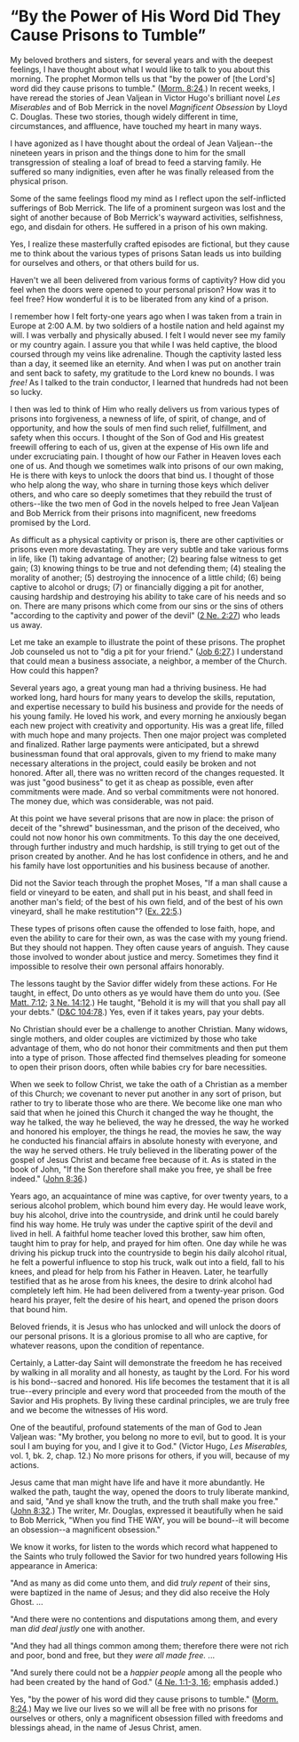 # “By the Power of His Word Did They Cause Prisons to Tumble”

My beloved brothers and sisters, for several years and with the deepest
feelings, I have thought about what I would like to talk to you about this
morning. The prophet Mormon tells us that "by the power of [the Lord's] word
did they cause prisons to tumble." ([Morm.
8:24](https://www.lds.org/scriptures/bofm/morm/8.24?lang=eng#23).) In recent
weeks, I have reread the stories of Jean Valjean in Victor Hugo's brilliant
novel _Les Miserables_ and of Bob Merrick in the novel _Magnificent Obsession_
by Lloyd C. Douglas. These two stories, though widely different in time,
circumstances, and affluence, have touched my heart in many ways.

I have agonized as I have thought about the ordeal of Jean Valjean--the
nineteen years in prison and the things done to him for the small
transgression of stealing a loaf of bread to feed a starving family. He
suffered so many indignities, even after he was finally released from the
physical prison.

Some of the same feelings flood my mind as I reflect upon the self-inflicted
sufferings of Bob Merrick. The life of a prominent surgeon was lost and the
sight of another because of Bob Merrick's wayward activities, selfishness,
ego, and disdain for others. He suffered in a prison of his own making.

Yes, I realize these masterfully crafted episodes are fictional, but they
cause me to think about the various types of prisons Satan leads us into
building for ourselves and others, or that others build for us.

Haven't we all been delivered from various forms of captivity? How did you
feel when the doors were opened to your personal prison? How was it to feel
free? How wonderful it is to be liberated from any kind of a prison.

I remember how I felt forty-one years ago when I was taken from a train in
Europe at 2:00 A.M. by two soldiers of a hostile nation and held against my
will. I was verbally and physically abused. I felt I would never see my family
or my country again. I assure you that while I was held captive, the blood
coursed through my veins like adrenaline. Though the captivity lasted less
than a day, it seemed like an eternity. And when I was put on another train
and sent back to safety, my gratitude to the Lord knew no bounds. I was
_free!_ As I talked to the train conductor, I learned that hundreds had not
been so lucky.

I then was led to think of Him who really delivers us from various types of
prisons into forgiveness, a newness of life, of spirit, of change, and of
opportunity, and how the souls of men find such relief, fulfillment, and
safety when this occurs. I thought of the Son of God and His greatest freewill
offering to each of us, given at the expense of His own life and under
excruciating pain. I thought of how our Father in Heaven loves each one of us.
And though we sometimes walk into prisons of our own making, He is there with
keys to unlock the doors that bind us. I thought of those who help along the
way, who share in turning those keys which deliver others, and who care so
deeply sometimes that they rebuild the trust of others--like the two men of
God in the novels helped to free Jean Valjean and Bob Merrick from their
prisons into magnificent, new freedoms promised by the Lord.

As difficult as a physical captivity or prison is, there are other captivities
or prisons even more devastating. They are very subtle and take various forms
in life, like (1) taking advantage of another; (2) bearing false witness to
get gain; (3) knowing things to be true and not defending them; (4) stealing
the morality of another; (5) destroying the innocence of a little child; (6)
being captive to alcohol or drugs; (7) or financially digging a pit for
another, causing hardship and destroying his ability to take care of his needs
and so on. There are many prisons which come from our sins or the sins of
others "according to the captivity and power of the devil" ([2 Ne.
2:27](https://www.lds.org/scriptures/bofm/2-ne/2.27?lang=eng#26)) who leads us
away.

Let me take an example to illustrate the point of these prisons. The prophet
Job counseled us not to "dig a pit for your friend." ([Job
6:27](https://www.lds.org/scriptures/ot/job/6.27?lang=eng#26).) I understand
that could mean a business associate, a neighbor, a member of the Church. How
could this happen?

Several years ago, a great young man had a thriving business. He had worked
long, hard hours for many years to develop the skills, reputation, and
expertise necessary to build his business and provide for the needs of his
young family. He loved his work, and every morning he anxiously began each new
project with creativity and opportunity. His was a great life, filled with
much hope and many projects. Then one major project was completed and
finalized. Rather large payments were anticipated, but a shrewd businessman
found that oral approvals, given to my friend to make many necessary
alterations in the project, could easily be broken and not honored. After all,
there was no written record of the changes requested. It was just "good
business" to get it as cheap as possible, even after commitments were made.
And so verbal commitments were not honored. The money due, which was
considerable, was not paid.

At this point we have several prisons that are now in place: the prison of
deceit of the "shrewd" businessman, and the prison of the deceived, who could
not now honor his own commitments. To this day the one deceived, through
further industry and much hardship, is still trying to get out of the prison
created by another. And he has lost confidence in others, and he and his
family have lost opportunities and his business because of another.

Did not the Savior teach through the prophet Moses, "If a man shall cause a
field or vineyard to be eaten, and shall put in his beast, and shall feed in
another man's field; of the best of his own field, and of the best of his own
vineyard, shall he make restitution"? ([Ex.
22:5](https://www.lds.org/scriptures/ot/ex/22.5?lang=eng#4).)

These types of prisons often cause the offended to lose faith, hope, and even
the ability to care for their own, as was the case with my young friend. But
they should not happen. They often cause years of anguish. They cause those
involved to wonder about justice and mercy. Sometimes they find it impossible
to resolve their own personal affairs honorably.

The lessons taught by the Savior differ widely from these actions. For He
taught, in effect, Do unto others as ye would have them do unto you. (See
[Matt. 7:12](https://www.lds.org/scriptures/nt/matt/7.12?lang=eng#11); [3 Ne.
14:12](https://www.lds.org/scriptures/bofm/3-ne/14.12?lang=eng#11).) He
taught, "Behold it is my will that you shall pay all your debts." ([D&amp;C
104:78](https://www.lds.org/scriptures/dc-testament/dc/104.78?lang=eng#77).)
Yes, even if it takes years, pay your debts.

No Christian should ever be a challenge to another Christian. Many widows,
single mothers, and older couples are victimized by those who take advantage
of them, who do not honor their commitments and then put them into a type of
prison. Those affected find themselves pleading for someone to open their
prison doors, often while babies cry for bare necessities.

When we seek to follow Christ, we take the oath of a Christian as a member of
this Church; we covenant to never put another in any sort of prison, but
rather to try to liberate those who are there. We become like one man who said
that when he joined this Church it changed the way he thought, the way he
talked, the way he believed, the way he dressed, the way he worked and honored
his employer, the things he read, the movies he saw, the way he conducted his
financial affairs in absolute honesty with everyone, and the way he served
others. He truly believed in the liberating power of the gospel of Jesus
Christ and became free because of it. As is stated in the book of John, "If
the Son therefore shall make you free, ye shall be free indeed." ([John
8:36](https://www.lds.org/scriptures/nt/john/8.36?lang=eng#35).)

Years ago, an acquaintance of mine was captive, for over twenty years, to a
serious alcohol problem, which bound him every day. He would leave work, buy
his alcohol, drive into the countryside, and drink until he could barely find
his way home. He truly was under the captive spirit of the devil and lived in
hell. A faithful home teacher loved this brother, saw him often, taught him to
pray for help, and prayed for him often. One day while he was driving his
pickup truck into the countryside to begin his daily alcohol ritual, he felt a
powerful influence to stop his truck, walk out into a field, fall to his
knees, and plead for help from his Father in Heaven. Later, he tearfully
testified that as he arose from his knees, the desire to drink alcohol had
completely left him. He had been delivered from a twenty-year prison. God
heard his prayer, felt the desire of his heart, and opened the prison doors
that bound him.

Beloved friends, it is Jesus who has unlocked and will unlock the doors of our
personal prisons. It is a glorious promise to all who are captive, for
whatever reasons, upon the condition of repentance.

Certainly, a Latter-day Saint will demonstrate the freedom he has received by
walking in all morality and all honesty, as taught by the Lord. For his word
is his bond--sacred and honored. His life becomes the testament that it is all
true--every principle and every word that proceeded from the mouth of the
Savior and His prophets. By living these cardinal principles, we are truly
free and we become the witnesses of His word.

One of the beautiful, profound statements of the man of God to Jean Valjean
was: "My brother, you belong no more to evil, but to good. It is your soul I
am buying for you, and I give it to God." (Victor Hugo, _Les Miserables,_ vol.
1, bk. 2, chap. 12.) No more prisons for others, if you will, because of my
actions.

Jesus came that man might have life and have it more abundantly. He walked the
path, taught the way, opened the doors to truly liberate mankind, and said,
"And ye shall know the truth, and the truth shall make you free." ([John
8:32](https://www.lds.org/scriptures/nt/john/8.32?lang=eng#31).) The writer,
Mr. Douglas, expressed it beautifully when he said to Bob Merrick, "When you
find THE WAY, you will be bound--it will become an obsession--a magnificent
obsession."

We know it works, for listen to the words which record what happened to the
Saints who truly followed the Savior for two hundred years following His
appearance in America:

"And as many as did come unto them, and did _truly repent_ of their sins, were
baptized in the name of Jesus; and they did also receive the Holy Ghost. ...

"And there were no contentions and disputations among them, and every man _did
deal justly_ one with another.

"And they had all things common among them; therefore there were not rich and
poor, bond and free, but they _were all made free._ ...

"And surely there could not be a _happier people_ among all the people who had
been created by the hand of God." ([4 Ne. 1:1-3,
16](https://www.lds.org/scriptures/bofm/4-ne/1.1-3%2C16?lang=eng#0); emphasis
added.)

Yes, "by the power of his word did they cause prisons to tumble." ([Morm.
8:24](https://www.lds.org/scriptures/bofm/morm/8.24?lang=eng#23).) May we live
our lives so we will all be free with no prisons for ourselves or others, only
a magnificent obsession filled with freedoms and blessings ahead, in the name
of Jesus Christ, amen.

